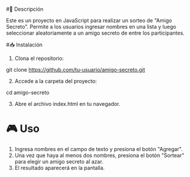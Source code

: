 #📌 Descripción

Este es un proyecto en JavaScript para realizar un sorteo de "Amigo Secreto". Permite a los usuarios ingresar nombres en una lista y luego seleccionar aleatoriamente a un amigo secreto de entre los participantes.

#📥 Instalación 

1. Clona el repositorio:

git clone https://github.com/tu-usuario/amigo-secreto.git

2. Accede a la carpeta del proyecto:

cd amigo-secreto

3. Abre el archivo index.html en tu navegador.

# 🎮 Uso 

1. Ingresa nombres en el campo de texto y presiona el botón "Agregar".
2. Una vez que haya al menos dos nombres, presiona el botón "Sortear" para elegir un amigo secreto al azar.
3. El resultado aparecerá en la pantalla.

